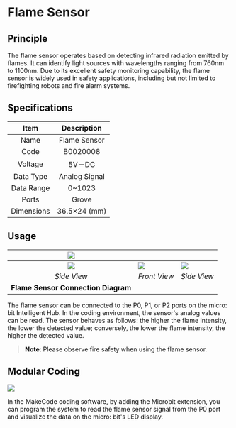 # Flame Sensor
## **<font style="color:rgb(13, 13, 13);">Principle</font>**
<font style="color:rgb(13, 13, 13);">The flame sensor operates based on detecting infrared radiation emitted by flames. It can identify light sources with wavelengths ranging from 760nm to 1100nm. Due to its excellent safety monitoring capability, the flame sensor is widely used in safety applications, including but not limited to firefighting robots and fire alarm systems.</font>

## <font style="color:rgb(13, 13, 13);">Specifications</font>
| Item | **<font style="color:rgb(13, 13, 13);">Description</font>** |
| :---: | :---: |
| <font style="color:rgb(13, 13, 13);">Name</font> | Flame Sensor |
| Code | B0020008 |
| <font style="color:rgb(13, 13, 13);">Voltage</font> | 5V－DC |
| <font style="color:rgb(13, 13, 13);">Data Type</font> |  Analog<font style="color:rgb(13, 13, 13);"> Signal</font> |
| <font style="color:rgb(13, 13, 13);">Data Range</font> | 0~1023 |
| <font style="color:rgb(13, 13, 13);">Ports</font> | Grove |
|  Dimensions   | 36.5×24 (mm) |


## **<font style="color:rgb(13, 13, 13);">Usage</font>**
| ![](https://cdn.nlark.com/yuque/0/2024/png/46964359/1732791713760-974780c1-626f-4c95-8220-49afa225fb5c.png) | | |
| :---: | --- | --- |
| ![](https://cdn.nlark.com/yuque/0/2024/png/46964359/1732779873060-4327e14d-352f-4afc-8f36-6d0e0ce9b4d6.png) | ![](https://cdn.nlark.com/yuque/0/2024/png/46964359/1732779929854-8b7ea493-4c94-41e3-ba62-00fcafc0de35.png) | ![](https://cdn.nlark.com/yuque/0/2024/png/46964359/1732779955398-37150801-13b4-4034-acff-f52854a90170.png) |
| _<font style="color:rgb(13, 13, 13);">Side View</font>_ | _<font style="color:rgb(13, 13, 13);">Front View</font>_ | _<font style="color:rgb(13, 13, 13);">Side View</font>_ |
| **<font style="color:rgb(13, 13, 13);">Flame Sensor Connection Diagram</font>** | | |


<font style="color:rgb(13, 13, 13);">The flame sensor can be connected to the P0, P1, or P2 ports on the micro: bit Intelligent Hub. In the coding environment, the sensor's analog values can be read. The sensor behaves as follows: the higher the flame intensity, the lower the detected value; conversely, the lower the flame intensity, the higher the detected value.</font>

> <font style="color:rgba(0, 0, 0, 0.85);"></font>**<font style="color:rgb(13, 13, 13);">Note</font>**<font style="color:rgb(13, 13, 13);">: Please observe fire safety when using the flame sensor.</font>
>

## **<font style="color:rgb(13, 13, 13);">Modular Coding</font>**
![](https://cdn.nlark.com/yuque/0/2024/webp/46964359/1732873728868-24f9d5c2-75d5-4360-aa93-6cbcc40b86f9.webp)

<font style="color:rgb(13, 13, 13);">In the MakeCode coding software, by adding the Microbit extension, you can program the system to read the flame sensor signal from the P0 port and visualize the data on the micro: bit's LED display.</font>

